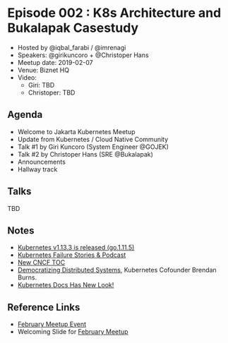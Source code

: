 # Episode 002 : K8s Architecture and Bukalapak Casestudy

- Hosted by @iqbal_farabi / @imrenagi
- Speakers: @girikuncoro + @Christoper Hans 
- Meetup date: 2019-02-07
- Venue: Biznet HQ
- Video: 
    - Giri: TBD
    - Christoper: TBD

## Agenda

- Welcome to Jakarta Kubernetes Meetup
- Update from Kubernetes / Cloud Native Community
- Talk #1 by Giri Kuncoro (System Engineer @GOJEK)
- Talk #2 by Christoper Hans  (SRE @Bukalapak)
- Announcements
- Hallway track

## Talks

TBD

## Notes

- [Kubernetes v1.13.3 is released (go.1.11.5)](https://github.com/kubernetes/kubernetes/releases/tag/v1.13.3) 
- [Kubernetes Failure Stories & Podcast](https://github.com/hjacobs/kubernetes-failure-stories)
- [New CNCF TOC](https://www.cncf.io/blog/2019/01/29/new-year-new-toc/)
- [Democratizing Distributed Systems](https://www.youtube.com/watch?v=20BIsu1qiS0), Kubernetes Cofounder Brendan Burns.
- [Kubernetes Docs Has New Look!](https://kubernetes.io/docs/home/) 

## Reference Links

- [February Meetup Event](https://www.meetup.com/jakarta-kubernetes/events/258514967/)
- Welcoming Slide for [February Meetup](https://docs.google.com/presentation/d/170UG-e5XoEEpq6YUVOGDq6kPIwHOFBGWU0LppmWdc7o/edit?usp=sharing)
